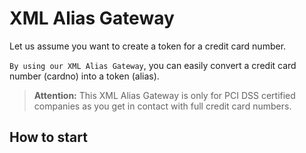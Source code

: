 # XML Alias Gateway

Let us assume you want to create a token for a credit card number.

```By using our XML Alias Gateway```, you can easily convert a credit card number (cardno) into a token (alias).


> **Attention:** This XML Alias Gateway is only for PCI DSS certified companies as you get in contact with full credit card numbers.

## How to start

